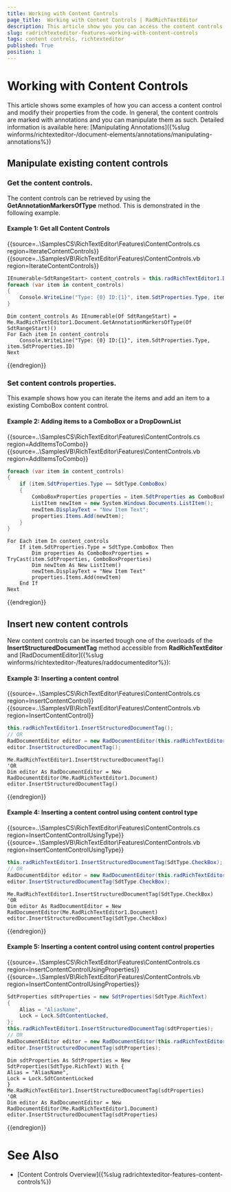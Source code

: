 ```yaml
---
title: Working with Content Controls
page_title:  Working with Content Controls | RadRichTextEditor
description: This article show you you can access the content controls in code
slug: radrichtexteditor-features-working-with-content-controls
tags: content controls, richtexteditor
published: True
position: 1
---
```


# Working with Content Controls

This article shows some examples of how you can access a content control and modify their properties from the code. In general, the content controls are marked with annotations and you can manipulate them as such. Detailed information is available here: [Manipulating Annotations]({%slug winforms/richtexteditor-/document-elements/annotations/manipulating-annotations%}) 

## Manipulate existing content controls

### Get the content controls. 

The content controls can be retrieved by using the __GetAnnotationMarkersOfType__ method. This is demonstrated in the following example. 

#### Example 1: Get all Content Controls

{{source=..\SamplesCS\RichTextEditor\Features\ContentControls.cs region=IterateContentControls}} 
{{source=..\SamplesVB\RichTextEditor\Features\ContentControls.vb region=IterateContentControls}} 

````C# 
IEnumerable<SdtRangeStart> content_controls = this.radRichTextEditor1.Document.GetAnnotationMarkersOfType<SdtRangeStart>();
foreach (var item in content_controls)
{
    Console.WriteLine("Type: {0} ID:{1}", item.SdtProperties.Type, item.SdtProperties.ID);
}

````
````VB.NET 
Dim content_controls As IEnumerable(Of SdtRangeStart) = Me.RadRichTextEditor1.Document.GetAnnotationMarkersOfType(Of SdtRangeStart)()
For Each item In content_controls
    Console.WriteLine("Type: {0} ID:{1}", item.SdtProperties.Type, item.SdtProperties.ID)
Next

````

{{endregion}} 
  

### Set content controls properties.

This example shows how you can iterate the items and add an item to a existing ComboBox content control. 

#### Example 2: Adding items to a ComboBox or a DropDownList

{{source=..\SamplesCS\RichTextEditor\Features\ContentControls.cs region=AddItemsToCombo}} 
{{source=..\SamplesVB\RichTextEditor\Features\ContentControls.vb region=AddItemsToCombo}} 

````C# 
foreach (var item in content_controls)
{
    if (item.SdtProperties.Type == SdtType.ComboBox)
    {
        ComboBoxProperties properties = item.SdtProperties as ComboBoxProperties;
        ListItem newItem = new System.Windows.Documents.ListItem();
        newItem.DisplayText = "New Item Text";
        properties.Items.Add(newItem);
    }
}

````
````VB.NET 
For Each item In content_controls
    If item.SdtProperties.Type = SdtType.ComboBox Then
        Dim properties As ComboBoxProperties = TryCast(item.SdtProperties, ComboBoxProperties)
        Dim newItem As New ListItem()
        newItem.DisplayText = "New Item Text"
        properties.Items.Add(newItem)
    End If
Next

````

{{endregion}} 


## Insert new content controls

New content controls can be inserted trough one of the overloads of the __InsertStructuredDocumentTag__ method accessible from __RadRichTextEditor__ and [RadDocumentEditor]({%slug winforms/richtexteditor-/features/raddocumenteditor%}):

#### Example 3: Inserting a content control

{{source=..\SamplesCS\RichTextEditor\Features\ContentControls.cs region=InsertContentControl}} 
{{source=..\SamplesVB\RichTextEditor\Features\ContentControls.vb region=InsertContentControl}} 

````C# 
this.radRichTextEditor1.InsertStructuredDocumentTag();
// OR 
RadDocumentEditor editor = new RadDocumentEditor(this.radRichTextEditor1.Document);
editor.InsertStructuredDocumentTag();

````
````VB.NET 
Me.RadRichTextEditor1.InsertStructuredDocumentTag()
'OR
Dim editor As RadDocumentEditor = New RadDocumentEditor(Me.RadRichTextEditor1.Document)
editor.InsertStructuredDocumentTag()

````

{{endregion}}


#### Example 4: Inserting a content control using content control type

{{source=..\SamplesCS\RichTextEditor\Features\ContentControls.cs region=InsertContentControlUsingType}} 
{{source=..\SamplesVB\RichTextEditor\Features\ContentControls.vb region=InsertContentControlUsingType}} 

````C# 
this.radRichTextEditor1.InsertStructuredDocumentTag(SdtType.CheckBox);
// OR 
RadDocumentEditor editor = new RadDocumentEditor(this.radRichTextEditor1.Document);
editor.InsertStructuredDocumentTag(SdtType.CheckBox);

````
````VB.NET 
Me.RadRichTextEditor1.InsertStructuredDocumentTag(SdtType.CheckBox)
'OR
Dim editor As RadDocumentEditor = New RadDocumentEditor(Me.RadRichTextEditor1.Document)
editor.InsertStructuredDocumentTag(SdtType.CheckBox)

````

{{endregion}} 


#### Example 5: Inserting a content control using content control properties

{{source=..\SamplesCS\RichTextEditor\Features\ContentControls.cs region=InsertContentControlUsingProperties}} 
{{source=..\SamplesVB\RichTextEditor\Features\ContentControls.vb region=InsertContentControlUsingProperties}} 

````C# 
SdtProperties sdtProperties = new SdtProperties(SdtType.RichText)
{
    Alias = "AliasName",
    Lock = Lock.SdtContentLocked,
};
this.radRichTextEditor1.InsertStructuredDocumentTag(sdtProperties);
// OR 
RadDocumentEditor editor = new RadDocumentEditor(this.radRichTextEditor1.Document);
editor.InsertStructuredDocumentTag(sdtProperties);

````
````VB.NET 
Dim sdtProperties As SdtProperties = New SdtProperties(SdtType.RichText) With {
Alias = "AliasName",
Lock = Lock.SdtContentLocked
}
Me.RadRichTextEditor1.InsertStructuredDocumentTag(sdtProperties)
'OR
Dim editor As RadDocumentEditor = New RadDocumentEditor(Me.RadRichTextEditor1.Document)
editor.InsertStructuredDocumentTag(sdtProperties)

````

{{endregion}} 


# See Also
* [Content Controls Overview]({%slug radrichtexteditor-features-content-controls%})